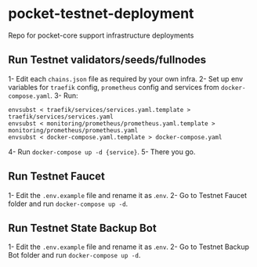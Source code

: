 # pocket-testnet-deployment
Repo for pocket-core support infrastructure deployments

## Run Testnet validators/seeds/fullnodes
1- Edit each `chains.json` file as required by your own infra.
2- Set up env variables for `traefik` config, `prometheus` config and services from `docker-compose.yaml`.
3- Run:

```
envsubst < traefik/services/services.yaml.template > traefik/services/services.yaml
envsubst < monitoring/prometheus/prometheus.yaml.template > monitoring/prometheus/prometheus.yaml
envsubst < docker-compose.yaml.template > docker-compose.yaml
```

4- Run `docker-compose up -d {service}`.
5- There you go.


## Run Testnet Faucet
1- Edit the `.env.example` file and rename it as .`env`.
2- Go to Testnet Faucet folder and run `docker-compose up -d`.

## Run Testnet State Backup Bot
1- Edit the `.env.example` file and rename it as .`env`.
2- Go to Testnet Backup Bot folder and run `docker-compose up -d`.


